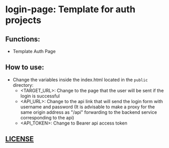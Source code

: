 # login-page: Template for auth projects

## Functions:
- Template Auth Page

## How to use:

- Change the variables inside the index.html located in the `public` directory:
  - <TARGET_URL>: Change to the page that the user will be sent if the login is successful
  - <API_URL>: Change to the api link that will send the login form with username and password (It is advisable to make a proxy for the same origin address as "/api" forwarding to the backend service corresponding to the api)
  - <API_TOKEN>: Change to Bearer api access token

## [LICENSE](https://github.com/JosiasPires/login-page/LICENSE)
